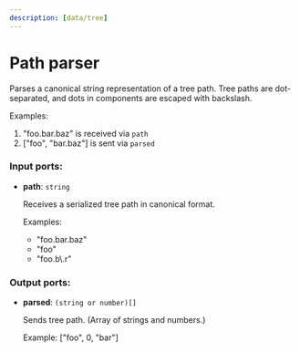 ```yaml
---
description: [data/tree]
---
```


# Path parser

Parses a canonical string representation of a tree path. Tree paths are dot-separated, and dots in components are escaped with backslash.

Examples:
1. "foo.bar\.baz" is received via `path`
2. ["foo", "bar.baz"] is sent via `parsed`

### Input ports:

* __path__: `string`

    Receives a serialized tree path in canonical format.
    
    Examples:
    * "foo.bar.baz"
    * "foo"
    * "foo.b\\.r"

### Output ports:

* __parsed__: `(string or number)[]`

    Sends tree path. (Array of strings and numbers.)
    
    Example: ["foo", 0, "bar"]

